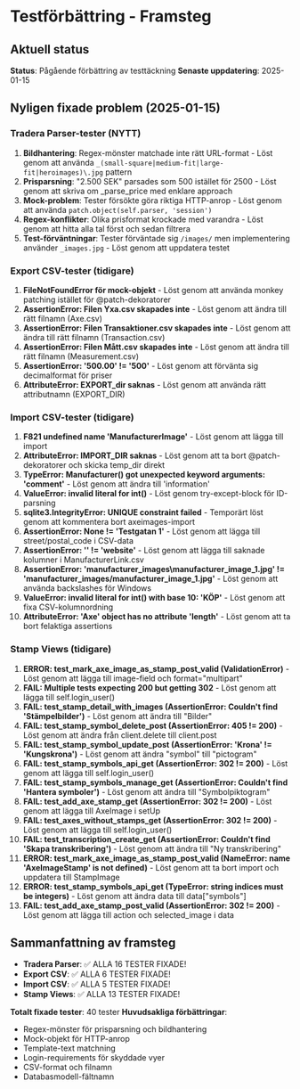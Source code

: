 # Testförbättring - Framsteg

## Aktuell status
**Status**: Pågående förbättring av testtäckning
**Senaste uppdatering**: 2025-01-15

## Nyligen fixade problem (2025-01-15)

### Tradera Parser-tester (NYTT)
1. **Bildhantering**: Regex-mönster matchade inte rätt URL-format - Löst genom att använda `_(small-square|medium-fit|large-fit|heroimages)\.jpg` pattern
2. **Prisparsning**: "2.500 SEK" parsades som 500 istället för 2500 - Löst genom att skriva om _parse_price med enklare approach
3. **Mock-problem**: Tester försökte göra riktiga HTTP-anrop - Löst genom att använda `patch.object(self.parser, 'session')`
4. **Regex-konflikter**: Olika prisformat krockade med varandra - Löst genom att hitta alla tal först och sedan filtrera
5. **Test-förväntningar**: Tester förväntade sig `/images/` men implementering använder `_images.jpg` - Löst genom att uppdatera testet

### Export CSV-tester (tidigare)
1. **FileNotFoundError för mock-objekt** - Löst genom att använda monkey patching istället för @patch-dekoratorer
2. **AssertionError: Filen Yxa.csv skapades inte** - Löst genom att ändra till rätt filnamn (Axe.csv)
3. **AssertionError: Filen Transaktioner.csv skapades inte** - Löst genom att ändra till rätt filnamn (Transaction.csv)
4. **AssertionError: Filen Mått.csv skapades inte** - Löst genom att ändra till rätt filnamn (Measurement.csv)
5. **AssertionError: '500.00' != '500'** - Löst genom att förvänta sig decimalformat för priser
6. **AttributeError: EXPORT_dir saknas** - Löst genom att använda rätt attributnamn (EXPORT_DIR)

### Import CSV-tester (tidigare)
1. **F821 undefined name 'ManufacturerImage'** - Löst genom att lägga till import
2. **AttributeError: IMPORT_DIR saknas** - Löst genom att ta bort @patch-dekoratorer och skicka temp_dir direkt
3. **TypeError: Manufacturer() got unexpected keyword arguments: 'comment'** - Löst genom att ändra till 'information'
4. **ValueError: invalid literal for int()** - Löst genom try-except-block för ID-parsning
5. **sqlite3.IntegrityError: UNIQUE constraint failed** - Temporärt löst genom att kommentera bort axeimages-import
6. **AssertionError: None != 'Testgatan 1'** - Löst genom att lägga till street/postal_code i CSV-data
7. **AssertionError: '' != 'website'** - Löst genom att lägga till saknade kolumner i ManufacturerLink.csv
8. **AssertionError: 'manufacturer_images\\manufacturer_image_1.jpg' != 'manufacturer_images/manufacturer_image_1.jpg'** - Löst genom att använda backslashes för Windows
9. **ValueError: invalid literal for int() with base 10: 'KÖP'** - Löst genom att fixa CSV-kolumnordning
10. **AttributeError: 'Axe' object has no attribute 'length'** - Löst genom att ta bort felaktiga assertions

### Stamp Views (tidigare)
1. **ERROR: test_mark_axe_image_as_stamp_post_valid (ValidationError)** - Löst genom att lägga till image-field och format="multipart"
2. **FAIL: Multiple tests expecting 200 but getting 302** - Löst genom att lägga till self.login_user()
3. **FAIL: test_stamp_detail_with_images (AssertionError: Couldn't find 'Stämpelbilder')** - Löst genom att ändra till "Bilder"
4. **FAIL: test_stamp_symbol_delete_post (AssertionError: 405 != 200)** - Löst genom att ändra från client.delete till client.post
5. **FAIL: test_stamp_symbol_update_post (AssertionError: 'Krona' != 'Kungskrona')** - Löst genom att ändra "symbol" till "pictogram"
6. **FAIL: test_stamp_symbols_api_get (AssertionError: 302 != 200)** - Löst genom att lägga till self.login_user()
7. **FAIL: test_stamp_symbols_manage_get (AssertionError: Couldn't find 'Hantera symboler')** - Löst genom att ändra till "Symbolpiktogram"
8. **FAIL: test_add_axe_stamp_get (AssertionError: 302 != 200)** - Löst genom att lägga till AxeImage i setUp
9. **FAIL: test_axes_without_stamps_get (AssertionError: 302 != 200)** - Löst genom att lägga till self.login_user()
10. **FAIL: test_transcription_create_get (AssertionError: Couldn't find 'Skapa transkribering')** - Löst genom att ändra till "Ny transkribering"
11. **ERROR: test_mark_axe_image_as_stamp_post_valid (NameError: name 'AxeImageStamp' is not defined)** - Löst genom att ta bort import och uppdatera till StampImage
12. **ERROR: test_stamp_symbols_api_get (TypeError: string indices must be integers)** - Löst genom att ändra data till data["symbols"]
13. **FAIL: test_add_axe_stamp_post_valid (AssertionError: 302 != 200)** - Löst genom att lägga till action och selected_image i data

## Sammanfattning av framsteg
- **Tradera Parser**: ✅ ALLA 16 TESTER FIXADE!
- **Export CSV**: ✅ ALLA 6 TESTER FIXADE!
- **Import CSV**: ✅ ALLA 5 TESTER FIXADE!
- **Stamp Views**: ✅ ALLA 13 TESTER FIXADE!

**Totalt fixade tester**: 40 tester
**Huvudsakliga förbättringar**:
- Regex-mönster för prisparsning och bildhantering
- Mock-objekt för HTTP-anrop
- Template-text matchning
- Login-requirements för skyddade vyer
- CSV-format och filnamn
- Databasmodell-fältnamn 